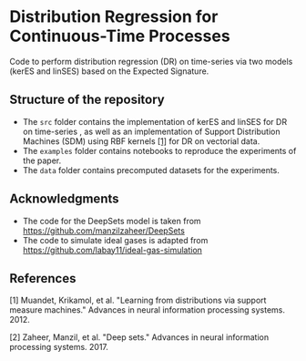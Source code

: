 # Distribution Regression for Continuous-Time Processes
Code to perform distribution regression (DR) on time-series via two models (kerES and linSES) based on the Expected Signature.

## Structure of the repository

- The `src` folder contains the implementation of kerES and linSES for DR on time-series , as well as an implementation of Support Distribution Machines (SDM) using RBF kernels [[1]](#1) for DR on vectorial data. 
- The `examples` folder contains notebooks to reproduce the experiments of the paper. 
- The `data` folder contains precomputed datasets for the experiments. 

## Acknowledgments

* The code for the DeepSets model is taken from https://github.com/manzilzaheer/DeepSets
* The code to simulate ideal gases is adapted from https://github.com/labay11/ideal-gas-simulation

## References
<a id="1">[1]</a> 
Muandet, Krikamol, et al. "Learning from distributions via support measure machines." Advances in neural information processing systems. 2012.

<a id="2">[2]</a> 
Zaheer, Manzil, et al. "Deep sets." Advances in neural information processing systems. 2017.

